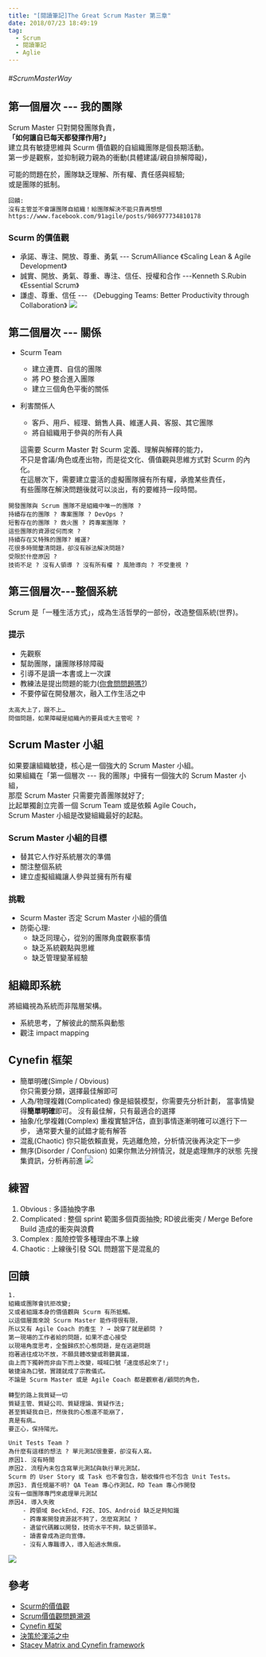 ```yaml
---
title: "[閱讀筆記]The Great Scrum Master 第三章"
date: 2018/07/23 18:49:19
tag:
  - Scrum
  - 閱讀筆記
  - Aglie
---
```


###### #ScrumMasterWay

## 第一個層次 --- 我的團隊
Scrum Master 只對開發團隊負責，  
**「如何讓自已每天都發揮作用?」**  
建立具有敏捷思維與 Scurm 價值觀的自組織團隊是個長期活動。  
第一步是觀察，並抑制親力親為的衝動(具體建議/親自排解障礙)，

可能的問題在於，團隊缺乏理解、所有權、責任感與經驗;  
或是團隊的抵制。  

```
回饋:
沒有主管並不會讓團隊自組織！給團隊解決不能只靠再想想
https://www.facebook.com/91agile/posts/986977734810178
```
### Scurm 的價值觀
- 承諾、專注、開放、尊重、勇氣
--- ScrumAlliance 《Scaling Lean & Agile Development》
- 誠實、開放、勇氣、尊重、專注、信任、授權和合作
---Kenneth S.Rubin《Essential Scrum》
- 謙虛、尊重、信任
--- 《Debugging Teams: Better Productivity through Collaboration》
![](https://i.imgur.com/INV1pyF.png)



## 第二個層次 --- 關係
- Scurm Team
	- 建立連貫、自信的團隊
	- 將 PO 整合進入團隊 
	- 建立三個角色平衡的關係
- 利害關係人
	- 客戶、用戶、經理、銷售人員、維運人員、客服、其它團隊
	- 將自組織用于參與的所有人員

	這需要 Scurm Master 對 Scurm 定義、理解與解釋的能力，  
	不只是會議/角色或產出物，而是從文化、價值觀與思維方式對 Scurm 的內化。  
	在這層次下，需要建立靈活的虛擬團隊擁有所有權，承擔某些責任，  
	有些團隊在解決問題後就可以淡出，有的要維持一段時間。  
    
```
開發團隊與 Scrum 團隊不是組織中唯一的團隊 ?
持續存在的團隊 ? 專案團隊 ? DevOps ? 
短暫存在的團隊 ? 救火團 ? 跨專案團隊 ? 
這些團隊的資源從何而來 ?
持續存在又特殊的團隊? 維運?
花很多時間釐清問題，卻沒有辦法解決問題?
受限於什麼原因 ? 
技術不足 ? 沒有人領導 ? 沒有所有權 ? 風險導向 ? 不受重視 ?
```

## 第三個層次---整個系統
Scrum 是「一種生活方式」，成為生活哲學的一部份，改造整個系統(世界)。

### 提示
- 先觀察
- 幫助團隊，讓團隊移除障礙
- 引導不是讀一本書或上一次課
- 教練法是提出問題的能力([你會問問題嗎?](http://www.books.com.tw/products/0010478689))
- 不要停留在開發層次，融入工作生活之中

```
太高大上了，跟不上…
問個問題，如果障礙是組織內的要員或大主管呢 ? 

```

## Scrum Master 小組
如果要讓組織敏捷，核心是一個強大的 Scrum Master 小組。  
如果組織在「第一個層次 --- 我的團隊」中擁有一個強大的 Scrum Master 小組，  
那麼 Scrum Master 只需要完善團隊就好了;  
比起單獨創立完善一個 Scrum Team 或是依賴 Agile Couch，  
Scrum Master 小組是改變組織最好的起點。  

### Scrum Master 小組的目標
- 替其它人作好系統層次的準備
- 關注整個系統
- 建立虛擬組織讓人參與並擁有所有權

### 挑戰
- Scurm Master 否定 Scrum Master 小組的價值
- 防衛心理:
	- 缺乏同理心，從別的團隊角度觀察事情
	- 缺乏系統觀點與思維
	- 缺乏管理變革經驗

## 組織即系統
將組織視為系統而非階層架構。
- 系統思考，了解彼此的關系與動態
- 觀注 impact mapping

## Cynefin 框架
- 簡單明確(Simple / Obvious)	
	你只需要分類，選擇最佳解即可
- 人為/物理複雜(Complicated)
	像是組裝模型，你需要先分析計劃，
	當事情變得**簡單明確**即可。
	沒有最佳解，只有最適合的選擇
- 抽象/化學複雜(Complex)
	重複實驗評估，直到事情逐漸明確可以進行下一步，
	通常要大量的試錯才能有解答
- 混亂(Chaotic)
	你只能依賴直覺，先逃離危險，分析情況後再決定下一步
- 無序(Disorder / Confusion)
	如果你無法分辨情況，就是處理無序的狀態
	先搜集資訊，分析再前進
![](https://upload.wikimedia.org/wikipedia/commons/f/f7/Cynefin_framework_by_Edwin_Stoop.jpg)

## 練習
1. Obvious : 多語抽換字串
2. Complicated : 整個 sprint 範圍多個頁面抽換;
RD彼此衝突 / Merge Before Build 造成的衝突與浪費
3. Complex : 風險控管多種理由不準上線
4. Chaotic : 上線後引發 SQL 問題當下是混亂的

## 回饋

```
1.
組織或團隊會抗拒改變;
又或者組識本身的價值觀與 Scurm 有所抵觸。
以這個層面來說 Scurm Master 能作得很有限，
所以又有 Agile Coach 的產生 ? → 說穿了就是顧問 ?
第一現場的工作者給的問題，如果不虛心接受
以現場角度思考，全盤歸疚於心態問題，是在逃避問題
抱著過往成功不放，不願具體改變或聆聽異議，  
由上而下獨幹而非由下而上改變，喊喊口號「速度感起來了!」  
敏捷淪為口號，實踐就成了宗教儀式。
不論是 Scurm Master 或是 Agile Coach 都是觀察者/顧問的角色，
```
```
轉型的路上我質疑一切
質疑主管、質疑公司、質疑理論、質疑作法; 
甚至質疑我自已，然後我的心態還不能崩了，
真是有病…
要正心，保持陽光。
```


```
Unit Tests Team ?
為什麼有這樣的想法 ? 單元測試很重要，卻沒有人寫。
原因1. 沒有時間
原因2. 流程內未包含寫單元測試與執行單元測試，
Scurm 的 User Story 或 Task 也不會包含，驗收條件也不包含 Unit Tests。
原因3. 責任規屬不明? QA Team 專心作測試，RD Team 專心作開發
沒有一個團隊專門來處理單元測試
原因4. 導入失敗 
	- 跨領域 BeckEnd、F2E、IOS、Android 缺乏足夠知識
	- 跨專案開發資源就不夠了，怎麼寫測試 ?
	- 遺留代碼難以開發，技術水平不夠，缺乏領頭羊。
	- 讀書會成為逆向宣傳。
	- 沒有人專職導入，導入船過水無痕。 
```

![](https://i.imgur.com/151g6vV.jpg)

## 參考

- [Scurm的價值觀](https://ruddyblog.wordpress.com/tag/scrum價值觀/)
- [Scrum價值觀問題溯源](https://www.jianshu.com/p/1293bfe84446)
- [Cynefin 框架](https://en.wikipedia.org/wiki/Cynefin_framework)
- [決策於渾沌之中](https://www.hbrtaiwan.com/article_content_AR0000595.html)
- [Stacey Matrix and Cynefin framework](https://www.jianshu.com/p/a17aaadb4d80)